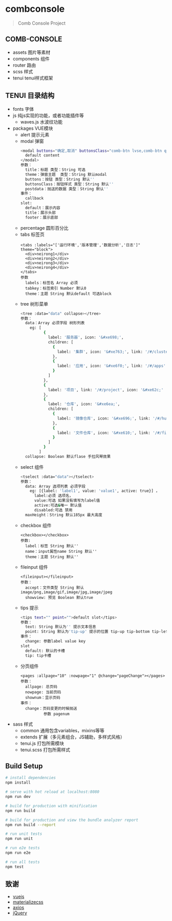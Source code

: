 # combconsole

> Comb Console Project

## COMB-CONSOLE

 - assets 图片等素材
 - components 组件
 - router 路由
 - scss 样式
 - tenui tenui样式框架

## TENUI 目录结构

 - fonts 字体
 - js 纯js实现的功能，或者功能插件等
    - waves.js 水波纹功能
 - packages VUE模块
    - alert 提示元素
    - modal 弹窗
      ```bash
      <modal buttons="确定,取消" buttonsClass="comb-btn lvse,comb-btn qingse" ref="delcluster" class="comb-dialog mini">
        default content
      </modal>
      参数：
        title：标题 类型：String 可选
        theme：弹窗主题  类型：String 默认modal
        buttons：按钮 类型：String 默认''
        buttonsClass：按钮样式 类型：String 默认''
        postdata：抛送的数据 类型：String 默认''
      事件：
        callback
      slot:
        default：展示内容
        title：展示头部
        footer：展示底部
      ```
    - percentage 圆形百分比
    - tabs 标签页
      ```base
      <tabs :labels="['运行环境','版本管理','数据分析','日志']" theme="block">
        <div>neirong1</div>
        <div>neirong2</div>
        <div>neirong3</div>
        <div>neirong4</div>
      </tabs>
      参数
        labels：标签名 Array 必须
        tabkey：标签索引 Number 默认0
        theme：主题 String 默认default 可选block
      ```
    - tree 树形菜单
      ``` bash
      <tree :data="data" collapse></tree>
      参数：
        data：Array 必须字段 树形列表
          eg: [
                {
                  label: '服务器', icon: '&#xe698;',
                  children: [
                    {
                      label: '集群', icon: '&#xe763;', link: '/#/cluster'
                    },
                    {
                      label: '应用', icon: '&#xe6f0;', link: '/#/apps'
                    }
                  ]
                },
                {
                  label: '项目', link: '/#/project', icon: '&#xe62c;'
                },
                {
                  label: '仓库', icon: '&#xe6ea;',
                  children: [
                    {
                      label: '镜像仓库', icon: '&#xe696;', link: '/#/hub'
                    },
                    {
                      label: '文件仓库', icon: '&#xe610;', link: '/#/filehub'
                    }
                  ]
                }
              ]
        collapse: Boolean 默认flase 手拉风琴效果
      ```
    - select 组件
      ``` bash
      <tselect :data="data"></tselect>
      参数：
        data: Array 选项列表 必须字段
          eg: [{label: 'label1', value: 'value1', active: true}] ，
            label:必须 选项名， 
            value:可选 如果没有填写为label值 
            active:可选&唯一 默认值
            disabled:可选 禁用
        maxHeight：String 默认185px 最大高度
      ```
    - checkbox 组件
      ```base
      <checkbox></checkbox>
      参数:
        label：标签 String 默认''
        name：input属性name String 默认''
        theme：主题 String 默认''
      ```
    - fileinput 组件
      ```base
      <fileinput></fileinput>
      参数：
        accept：文件类型 String 默认image/png,image/gif,image/jpg,image/jpeg
        showview: 预览 Boolean 默认true
      ```
    - tips 提示
      ``` bash
      <tips text="" point="">default slot</tips>
      参数：
        text: String 默认为'' 提示文本信息
        point: String 默认为'tip-up' 提示的位置 tip-up tip-bottom tip-left tip-right
      事件：
        change: 参数label value key
      slot
        default: 默认的卡槽
        tip: tip卡槽
      ```
    - 分页组件
      ```base
      <pages :allpage="10" :nowpage="1" @change="pageChange"></pages>
      参数：
        allpage: 总页码
        nowpage: 当前页码
        shownum：显示页码
      事件：
        change：页码变更的时候抛送
                参数 pagenum
      ```
 - sass 样式
    - common 通用包含variables，mixins等等
    - extends 扩展（多元素组合，JS辅助，多样式风格）
    - tenui.js 打包所需模块
    - tenui.scss 打包所需样式

## Build Setup

``` bash
# install dependencies
npm install

# serve with hot reload at localhost:8080
npm run dev

# build for production with minification
npm run build

# build for production and view the bundle analyzer report
npm run build --report

# run unit tests
npm run unit

# run e2e tests
npm run e2e

# run all tests
npm test
```

## 致谢
- <a href="vuejs.org">vuejs</a>
- <a href="http://materializecss.com/">materializecss</a>
- <a href="https://github.com/mzabriskie/axios">axios</a>
- <a href="http://jquery.com/">jQuery</a>



